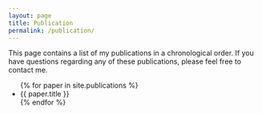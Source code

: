 ```yaml
---
layout: page
title: Publication
permalink: /publication/
---
```


This page contains a list of my publications in a chronological order.
If you have questions regarding any of these publications, please feel free to contact me.

<ul>
  {% for paper in site.publications %}
  <li>
    {{ paper.title }}
  </li>
  {% endfor %}
</ul>
